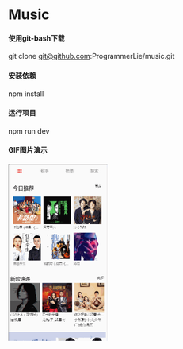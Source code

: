 # Music

#### 使用git-bash下载
git clone git@github.com:ProgrammerLie/music.git

#### 安装依赖
npm install

#### 运行项目
npm run dev

#### GIF图片演示
<div align="left">
    <img src="https://github.com/ProgrammerLie/zaxiang/blob/master/image/vue01-03.gif" width="200"></img>
</div>
